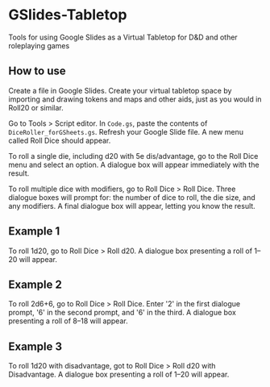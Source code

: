 # GSlides-Tabletop
Tools for using Google Slides as a Virtual Tabletop for D&amp;D and other roleplaying games
## How to use
Create a file in Google Slides. Create your virtual tabletop space by importing and drawing tokens and maps and other aids, just as you would in Roll20 or similar.

Go to Tools > Script editor. In `Code.gs`, paste the contents of `DiceRoller_forGSheets.gs`. Refresh your Google Slide file. A new menu called Roll Dice should appear.

To roll a single die, including d20 with 5e dis/advantage, go to the Roll Dice menu and select an option. A dialogue box will appear immediately with the result.

To roll multiple dice with modifiers, go to Roll Dice > Roll Dice. Three dialogue boxes will prompt for: the number of dice to roll, the die size, and any modifiers. A final dialogue box will appear, letting you know the result.

## Example 1
To roll 1d20, go to Roll Dice > Roll d20. A dialogue box presenting a roll of 1–20 will appear.

## Example 2
To roll 2d6+6, go to Roll Dice > Roll Dice. Enter '2' in the first dialogue prompt, '6' in the second prompt, and '6' in the third. A dialogue box presenting a roll of 8–18 will appear.

## Example 3
To roll 1d20 with disadvantage, got to Roll Dice > Roll d20 with Disadvantage. A dialogue box presenting a roll of 1–20 will appear.

